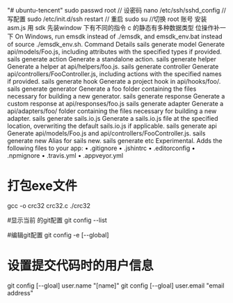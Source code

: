 "# ubuntu-tencent" 
sudo passwd root
// 设密码
nano /etc/ssh/sshd_config
// 写配置
sudo /etc/init.d/ssh restart
// 重启
sudo su
//切换 root 账号
安装 asm.js
用 sdk 先装window 下有不同的指令
c 的静态有多种数据类型 位操作补一下
On Windows, run emsdk instead of ./emsdk, and emsdk_env.bat instead of source ./emsdk_env.sh.
Command	Details
sails generate model	Generate api/models/Foo.js, including attributes with the specified types if provided.
sails generate action	Generate a standalone action.
sails generate helper	Generate a helper at api/helpers/foo.js.
sails generate controller	Generate api/controllers/FooController.js, including actions with the specified names if provided.
sails generate hook	Generate a project hook in api/hooks/foo/.
sails generate generator	Generate a foo folder containing the files necessary for building a new generator.
sails generate response	Generate a custom response at api/responses/foo.js
sails generate adapter	Generate a api/adapters/foo/ folder containing the files necessary for building a new adapter.
sails generate sails.io.js	Generate a sails.io.js file at the specified location, overwriting the default sails.io.js if applicable.
sails generate api	Generate api/models/Foo.js and api/controllers/FooController.js.
sails generate new	Alias for sails new.
sails generate etc	Experimental. Adds the following files to your app:
• .gitignore 
• .jshintrc 
• .editorconfig 
• .npmignore 
• .travis.yml 
• .appveyor.yml
# 打包exe文件
 gcc -o crc32 crc32.c
 ./crc32
 
 
 
#显示当前 的git配置
git config --list

#编辑git配置
git config -e [--global]

# 设置提交代码时的用户信息
git config [--gloal] user.name "[name]"
git config [--gloal] user.email "email address"

